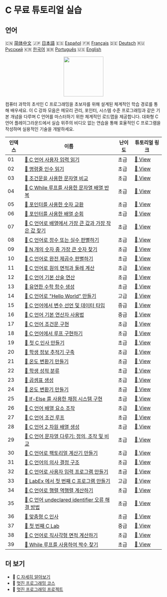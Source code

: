 # C 무료 튜토리얼 실습

## 언어

🇨🇳 [简体中文](README_zh.md) 🇯🇵 [日本語](README_ja.md) 🇪🇸 [Español](README_es.md) 🇫🇷 [Français](README_fr.md) 🇩🇪 [Deutsch](README_de.md) 🇷🇺 [Русский](README_ru.md) 🇰🇷 [한국어](README_ko.md) 🇧🇷 [Português](README_pt.md) 🇺🇸 [English](README.md) 

<div align="center">
<img width="128px" src="https://file.labex.io/path/GAbMWgBPUOxV.png">
</div>

컴퓨터 과학의 초석인 C 프로그래밍을 초보자를 위해 설계된 체계적인 학습 경로를 통해 배우세요. 이 C 강좌 모음은 메모리 관리, 포인터, 시스템 수준 프로그래밍과 같은 기본 개념을 다루며 C 언어를 마스터하기 위한 체계적인 로드맵을 제공합니다. 대화형 C 언어 플레이그라운드에서 실습 위주의 비디오 없는 연습을 통해 효율적인 C 프로그램을 작성하며 실용적인 기술을 개발하세요.

|   인덱스 | 이름                                                                                                                                           | 난이도   | 튜토리얼 링크                                                                                      |
|----------|------------------------------------------------------------------------------------------------------------------------------------------------|----------|----------------------------------------------------------------------------------------------------|
|       01 | [📖 C 언어 사용자 입력 읽기](https://labex.io/ko/tutorials/c-read-user-input-in-c-136075)                                                      | 초급     | [🔗 View](https://labex.io/ko/tutorials/c-read-user-input-in-c-136075)                             |
|       02 | [📖 명령줄 인수 읽기](https://labex.io/ko/tutorials/c-read-command-line-arguments-136077)                                                      | 초급     | [🔗 View](https://labex.io/ko/tutorials/c-read-command-line-arguments-136077)                      |
|       03 | [📖 조건문을 사용한 문자열 비교](https://labex.io/ko/tutorials/c-compare-string-using-conditional-statements-136079)                           | 초급     | [🔗 View](https://labex.io/ko/tutorials/c-compare-string-using-conditional-statements-136079)      |
|       04 | [📖 C While 루프를 사용한 문자열 배열 반복](https://labex.io/ko/tutorials/c-iterating-string-array-with-c-while-loop-136081)                   | 초급     | [🔗 View](https://labex.io/ko/tutorials/c-iterating-string-array-with-c-while-loop-136081)         |
|       05 | [📖 포인터를 사용한 숫자 교환](https://labex.io/ko/tutorials/c-swapping-numbers-with-pointers-123350)                                          | 초급     | [🔗 View](https://labex.io/ko/tutorials/c-swapping-numbers-with-pointers-123350)                   |
|       06 | [📖 포인터를 사용한 배열 순회](https://labex.io/ko/tutorials/c-array-traversal-using-pointers-123301)                                          | 초급     | [🔗 View](https://labex.io/ko/tutorials/c-array-traversal-using-pointers-123301)                   |
|       07 | [📖 C 언어로 배열에서 가장 큰 값과 가장 작은 값 찾기](https://labex.io/ko/tutorials/c-finding-largest-and-smallest-array-elements-in-c-123271) | 초급     | [🔗 View](https://labex.io/ko/tutorials/c-finding-largest-and-smallest-array-elements-in-c-123271) |
|       08 | [📖 C 언어로 정수 또는 실수 판별하기](https://labex.io/ko/tutorials/c-determine-integer-or-float-in-c-123267)                                  | 초급     | [🔗 View](https://labex.io/ko/tutorials/c-determine-integer-or-float-in-c-123267)                  |
|       09 | [📖 N 개의 숫자 중 가장 큰 숫자 찾기](https://labex.io/ko/tutorials/c-find-the-largest-number-among-n-numbers-123252)                          | 초급     | [🔗 View](https://labex.io/ko/tutorials/c-find-the-largest-number-among-n-numbers-123252)          |
|       10 | [📖 C 언어로 완전 제곱수 판별하기](https://labex.io/ko/tutorials/c-determine-perfect-square-in-c-123221)                                       | 초급     | [🔗 View](https://labex.io/ko/tutorials/c-determine-perfect-square-in-c-123221)                    |
|       11 | [📖 C 언어로 원의 면적과 둘레 계산](https://labex.io/ko/tutorials/c-circle-area-and-circumference-in-c-123197)                                 | 초급     | [🔗 View](https://labex.io/ko/tutorials/c-circle-area-and-circumference-in-c-123197)               |
|       12 | [📖 C 언어 기본 산술 연산](https://labex.io/ko/tutorials/c-basic-arithmetic-operations-in-c-438262)                                            | 초급     | [🔗 View](https://labex.io/ko/tutorials/c-basic-arithmetic-operations-in-c-438262)                 |
|       13 | [📖 유연한 수학 함수 생성](https://labex.io/ko/tutorials/c-create-flexible-math-functions-446161)                                              | 초급     | [🔗 View](https://labex.io/ko/tutorials/c-create-flexible-math-functions-446161)                   |
|       14 | [📖 C 언어로 "Hello World" 만들기](https://labex.io/ko/tutorials/c-create-hello-world-in-c-438286)                                             | 고급     | [🔗 View](https://labex.io/ko/tutorials/c-create-hello-world-in-c-438286)                          |
|       15 | [📖 C 언어에서 변수 선언 및 데이터 타입](https://labex.io/ko/tutorials/c-declare-variables-and-data-types-in-c-438287)                         | 중급     | [🔗 View](https://labex.io/ko/tutorials/c-declare-variables-and-data-types-in-c-438287)            |
|       16 | [📖 C 언어 기본 연산자 사용법](https://labex.io/ko/tutorials/c-use-basic-operators-in-c-438288)                                                | 중급     | [🔗 View](https://labex.io/ko/tutorials/c-use-basic-operators-in-c-438288)                         |
|       17 | [📖 C 언어 조건문 구현](https://labex.io/ko/tutorials/c-implement-conditionals-in-c-438331)                                                    | 초급     | [🔗 View](https://labex.io/ko/tutorials/c-implement-conditionals-in-c-438331)                      |
|       18 | [📖 C 언어에서 루프 구현하기](https://labex.io/ko/tutorials/c-implement-loops-in-c-438332)                                                     | 초급     | [🔗 View](https://labex.io/ko/tutorials/c-implement-loops-in-c-438332)                             |
|       19 | [📖 첫 C 인사 만들기](https://labex.io/ko/tutorials/c-craft-your-first-c-greeting-438337)                                                      | 초급     | [🔗 View](https://labex.io/ko/tutorials/c-craft-your-first-c-greeting-438337)                      |
|       20 | [📖 학생 정보 추적기 구축](https://labex.io/ko/tutorials/c-build-student-information-tracker-438353)                                           | 초급     | [🔗 View](https://labex.io/ko/tutorials/c-build-student-information-tracker-438353)                |
|       21 | [📖 온도 변환기 만들기](https://labex.io/ko/tutorials/c-create-a-temperature-converter-438383)                                                 | 초급     | [🔗 View](https://labex.io/ko/tutorials/c-create-a-temperature-converter-438383)                   |
|       22 | [📖 학생 성적 분류](https://labex.io/ko/tutorials/c-classify-student-grades-438387)                                                            | 초급     | [🔗 View](https://labex.io/ko/tutorials/c-classify-student-grades-438387)                          |
|       23 | [📖 곱셈표 생성](https://labex.io/ko/tutorials/c-generate-multiplication-tables-438391)                                                        | 초급     | [🔗 View](https://labex.io/ko/tutorials/c-generate-multiplication-tables-438391)                   |
|       24 | [📖 온도 변환기 만들기](https://labex.io/ko/tutorials/c-create-a-temperature-converter-446144)                                                 | 초급     | [🔗 View](https://labex.io/ko/tutorials/c-create-a-temperature-converter-446144)                   |
|       25 | [📖 If-Else 를 사용한 채점 시스템 구현](https://labex.io/ko/tutorials/c-implement-grading-system-with-if-else-446149)                          | 초급     | [🔗 View](https://labex.io/ko/tutorials/c-implement-grading-system-with-if-else-446149)            |
|       26 | [📖 C 언어 배열 요소 조작](https://labex.io/ko/tutorials/c-manipulate-array-elements-in-c-438261)                                              | 초급     | [🔗 View](https://labex.io/ko/tutorials/c-manipulate-array-elements-in-c-438261)                   |
|       27 | [📖 C 언어 조건 루프](https://labex.io/ko/tutorials/c-conditional-loops-in-c-438260)                                                           | 초급     | [🔗 View](https://labex.io/ko/tutorials/c-conditional-loops-in-c-438260)                           |
|       28 | [📖 C 언어 2 차원 배열 생성](https://labex.io/ko/tutorials/c-create-two-dimensional-arrays-in-c-438259)                                        | 초급     | [🔗 View](https://labex.io/ko/tutorials/c-create-two-dimensional-arrays-in-c-438259)               |
|       29 | [📖 C 언어 문자열 다루기: 정의, 조작 및 비교](https://labex.io/ko/tutorials/c-strings-and-manipulate-them-in-c-438258)                         | 초급     | [🔗 View](https://labex.io/ko/tutorials/c-strings-and-manipulate-them-in-c-438258)                 |
|       30 | [📖 C 언어로 팩토리얼 계산기 만들기](https://labex.io/ko/tutorials/c-create-factorial-calculator-in-c-438256)                                  | 초급     | [🔗 View](https://labex.io/ko/tutorials/c-create-factorial-calculator-in-c-438256)                 |
|       31 | [📖 C 언어의 의사 결정 구조](https://labex.io/ko/tutorials/c-decision-making-structures-in-c-438255)                                           | 초급     | [🔗 View](https://labex.io/ko/tutorials/c-decision-making-structures-in-c-438255)                  |
|       32 | [📖 C 언어로 사용자 입력 프로그램 만들기](https://labex.io/ko/tutorials/c-create-user-input-program-in-c-438242)                               | 초급     | [🔗 View](https://labex.io/ko/tutorials/c-create-user-input-program-in-c-438242)                   |
|       33 | [📖 LabEx 에서 첫 번째 C 프로그램 만들기](https://labex.io/ko/tutorials/c-create-your-first-c-program-in-labex-438241)                         | 고급     | [🔗 View](https://labex.io/ko/tutorials/c-create-your-first-c-program-in-labex-438241)             |
|       34 | [📖 C 언어로 행렬 역행렬 계산하기](https://labex.io/ko/tutorials/c-compute-the-inverse-of-a-matrix-in-c-435161)                                | 초급     | [🔗 View](https://labex.io/ko/tutorials/c-compute-the-inverse-of-a-matrix-in-c-435161)             |
|       35 | [📖 C 언어 undeclared identifier 오류 해결 방법](https://labex.io/ko/tutorials/c-how-to-fix-undeclared-identifier-in-c-419180)                 | 초급     | [🔗 View](https://labex.io/ko/tutorials/c-how-to-fix-undeclared-identifier-in-c-419180)            |
|       36 | [📖 맞춤형 C 인사](https://labex.io/ko/tutorials/c-personalized-c-greeting-391828)                                                             | 초급     | [🔗 View](https://labex.io/ko/tutorials/c-personalized-c-greeting-391828)                          |
|       37 | [📖 첫 번째 C Lab](https://labex.io/ko/tutorials/c-your-first-c-lab-391824)                                                                    | 중급     | [🔗 View](https://labex.io/ko/tutorials/c-your-first-c-lab-391824)                                 |
|       38 | [📖 C 언어로 직사각형 면적 계산하기](https://labex.io/ko/tutorials/c-calculating-rectangle-area-in-c-136085)                                   | 초급     | [🔗 View](https://labex.io/ko/tutorials/c-calculating-rectangle-area-in-c-136085)                  |
|       39 | [📖 While 루프를 사용하여 짝수 찾기](https://labex.io/ko/tutorials/c-using-while-loop-to-find-even-numbers-136083)                             | 초급     | [🔗 View](https://labex.io/ko/tutorials/c-using-while-loop-to-find-even-numbers-136083)            |

## 더 보기

- 🔗 [C 자세히 알아보기](https://labex.io/ko/skilltrees/c)
- 🔗 [멋진 프로그래밍 코스](https://github.com/labex-labs/awesome-programming-courses)
- 🔗 [멋진 프로그래밍 프로젝트](https://github.com/labex-labs/awesome-programming-projects)

